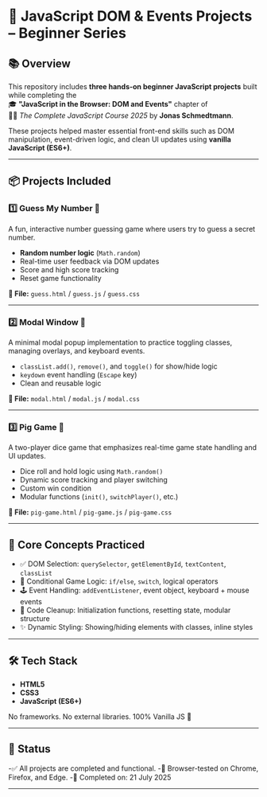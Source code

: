 # 🧠 JavaScript DOM & Events Projects – Beginner Series

## 📚 Overview

This repository includes **three hands-on beginner JavaScript projects** built while completing the  
🎓 **"JavaScript in the Browser: DOM and Events"** chapter of  
🧑‍🏫 *The Complete JavaScript Course 2025* by **Jonas Schmedtmann**.

These projects helped master essential front-end skills such as DOM manipulation, event-driven logic, and clean UI updates using **vanilla JavaScript (ES6+)**.

---

## 📦 Projects Included

### 1️⃣ Guess My Number 🎯

A fun, interactive number guessing game where users try to guess a secret number.

- **Random number logic** (`Math.random`)
- Real-time user feedback via DOM updates
- Score and high score tracking
- Reset game functionality

**🔗 File:** `guess.html` / `guess.js` / `guess.css`

---

### 2️⃣ Modal Window 💬

A minimal modal popup implementation to practice toggling classes, managing overlays, and keyboard events.

- `classList.add()`, `remove()`, and `toggle()` for show/hide logic
- `keydown` event handling (`Escape` key)
- Clean and reusable logic

**🔗 File:** `modal.html` / `modal.js` / `modal.css`

---

### 3️⃣ Pig Game 🐷

A two-player dice game that emphasizes real-time game state handling and UI updates.

- Dice roll and hold logic using `Math.random()`
- Dynamic score tracking and player switching
- Custom win condition
- Modular functions (`init()`, `switchPlayer()`, etc.)

**🔗 File:** `pig-game.html` / `pig-game.js` / `pig-game.css`

---

## 🧠 Core Concepts Practiced

- ✅ DOM Selection: `querySelector`, `getElementById`, `textContent`, `classList`
- 🧠 Conditional Game Logic: `if/else`, `switch`, logical operators
- 🕹️ Event Handling: `addEventListener`, event object, keyboard + mouse events
- 🧼 Code Cleanup: Initialization functions, resetting state, modular structure
- ✨ Dynamic Styling: Showing/hiding elements with classes, inline styles

---

## 🛠️ Tech Stack

- **HTML5**
- **CSS3**
- **JavaScript (ES6+)**

No frameworks. No external libraries. 100% Vanilla JS 🍦

---

## 🏁 Status
-✅ All projects are completed and functional.
-🧪 Browser-tested on Chrome, Firefox, and Edge.
-📅 Completed on: 21 July 2025

---
